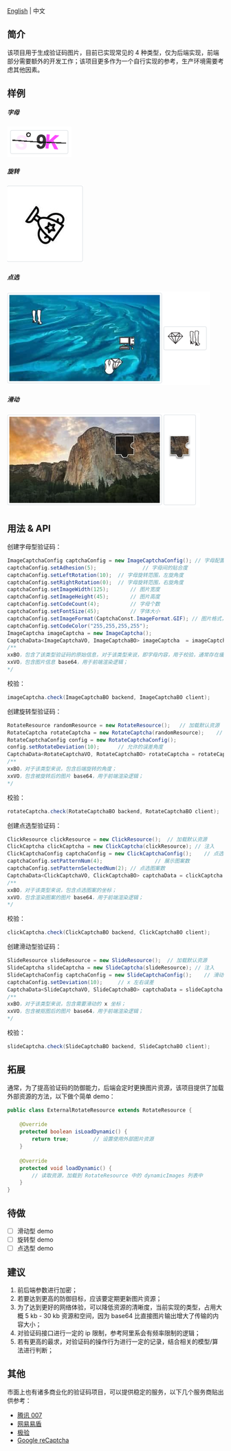 [English](https://github.com/notayessir/moon-captcha/blob/master/README.md) | 中文

## 简介

该项目用于生成验证码图片，目前已实现常见的 4 种类型，仅为后端实现，前端部分需要额外的开发工作；该项目更多作为一个自行实现的参考，生产环境需要考虑其他因素。

## 样例

##### 字母

![image](https://github.com/notayessir/lunar-captcha/blob/master/docs/image/image.png)

##### 旋转

![rotate](https://github.com/notayessir/lunar-captcha/blob/master/docs/image/rotate.png)

##### 点选

![click](https://github.com/notayessir/lunar-captcha/blob/master/docs/image/click.png)

##### 滑动

![slide](https://github.com/notayessir/lunar-captcha/blob/master/docs/image/slide.png)

## 用法 & API

创建字母型验证码：

```java
ImageCaptchaConfig captchaConfig = new ImageCaptchaConfig(); // 字母配置
captchaConfig.setAdhesion(5);				// 字母间的贴合度
captchaConfig.setLeftRotation(10);	// 字母旋转范围，左旋角度
captchaConfig.setRightRotation(0);	// 字母旋转范围，右旋角度
captchaConfig.setImageWidth(125);		// 图片宽度
captchaConfig.setImageHeight(45);		// 图片高度
captchaConfig.setCodeCount(4);			// 字母个数
captchaConfig.setFontSize(45);			// 字体大小
captchaConfig.setImageFormat(CaptchaConst.ImageFormat.GIF);	// 图片格式，支持 gif 或 jpg
captchaConfig.setCodeColor("255,255,255,255");							// 图片背景 rgba
ImageCaptcha imageCaptcha = new ImageCaptcha();	
CaptchaData<ImageCaptchaVO, ImageCaptchaBO> imageCaptcha  = imageCaptcha.create(captchaConfig);
/**
xxBO，包含了该类型验证码的原始信息，对于该类型来说，即字母内容，用于校验，通常存在缓存中；
xxVO，包含图片信息 base64，用于前端渲染逻辑；
*/
```

校验：

```java
imageCaptcha.check(ImageCaptchaBO backend, ImageCaptchaBO client);
```

创建旋转型验证码：

```java
RotateResource randomResource = new RotateResource();	// 加载默认资源
RotateCaptcha rotateCaptcha = new RotateCaptcha(randomResource);	// 注入
RotateCaptchaConfig config = new RotateCaptchaConfig();						// 旋转型配置
config.setRotateDeviation(10);		// 允许的误差角度
CaptchaData<RotateCaptchaVO, RotateCaptchaBO> rotateCaptcha = rotateCaptcha.create(config);
/**
xxBO，对于该类型来说，包含后端旋转的角度；
xxVO，包含被旋转后的图片 base64，用于前端渲染逻辑；
*/
```

校验：

```java
rotateCaptcha.check(RotateCaptchaBO backend, RotateCaptchaBO client);
```

创建点选型验证码：

```java
ClickResource clickResource = new ClickResource();	// 加载默认资源
ClickCaptcha clickCaptcha = new ClickCaptcha(clickResource); // 注入
ClickCaptchaConfig captchaConfig = new ClickCaptchaConfig();	// 点选型配置
captchaConfig.setPatternNum(4);					// 展示图案数
captchaConfig.setPatternSelectedNum(2);	// 点选图案数
CaptchaData<ClickCaptchaVO, ClickCaptchaBO> captchaData = clickCaptcha.create(captchaConfig);
/**
xxBO，对于该类型来说，包含点选图案的坐标；
xxVO，包含渲染图案的图片 base64，用于前端渲染逻辑；
*/
```

校验：

```java
clickCaptcha.check(ClickCaptchaBO backend, ClickCaptchaBO client);
```

创建滑动型验证码：

```java
SlideResource slideResource = new SlideResource();	// 加载默认资源
SlideCaptcha slideCaptcha = new SlideCaptcha(slideResource); // 注入
SlideCaptchaConfig captchaConfig = new SlideCaptchaConfig();	// 滑动性配置
captchaConfig.setDeviation(10);		// x 左右误差
CaptchaData<SlideCaptchaVO, SlideCaptchaBO> captchaData = slideCaptcha.create(captchaConfig);
/**
xxBO，对于该类型来说，包含需要滑动的 x 坐标；
xxVO，包含被抠图后的图片 base64，用于前端渲染逻辑；
*/
```

校验：

```java
slideCaptcha.check(SlideCaptchaBO backend, SlideCaptchaBO client);
```

## 拓展

通常，为了提高验证码的防御能力，后端会定时更换图片资源，该项目提供了加载外部资源的方法，以下做个简单 demo：

```java
public class ExternalRotateResource extends RotateResource {

    @Override
    protected boolean isLoadDynamic() {
        return true;		// 设置使用外部图片资源
    }

    @Override
    protected void loadDynamic() {
        // 读取资源，加载到 RotateResource 中的 dynamicImages 列表中
    }
}
```

## 待做

- [ ] 滑动型 demo
- [ ] 旋转型 demo
- [ ] 点选型 demo

## 建议

1. 前后端参数进行加密；
2. 若要达到更高的防御目标，应该要定期更新图片资源；
3. 为了达到更好的网络体验，可以降低资源的清晰度，当前实现的类型，占用大概 5 kb - 30 kb 资源和空间，因为 base64 比直接图片输出增大了传输的内容大小；
4. 对验证码接口进行一定的 ip 限制，参考阿里系会有频率限制的逻辑；
5. 若有更高的最求，对验证码的操作行为进行一定的记录，结合相关的模型/算法进行判断；

## 其他

市面上也有诸多商业化的验证码项目，可以提供稳定的服务，以下几个服务商贴出供参考：

- [腾讯 007](https://007.qq.com/)
- [网易易盾](https://dun.163.com/trial/sense)
- [极验](https://www.geetest.com/Sensebot)
- [Google reCaptcha](https://www.google.com/recaptcha/about/)







